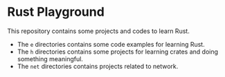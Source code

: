 # Rust Playground

This repository contains some projects and codes to learn Rust.

- The `e` directories contains some code examples for learning Rust.
- The `h` directories contains some projects for learning crates and doing something meaningful.
- The `net` directories contains projects related to network.
